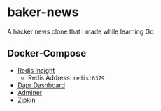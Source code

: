 # baker-news

A hacker news clone that I made while learning Go

## Docker-Compose

- [Redis Insight](http://localhost:55540/)
  - Redis Address: `redis:6379`
- [Dapr Dashboard](http://localhost:58080/)
- [Adminer](http://localhost:58081)
- [Zipkin](http://localhost:59411)
